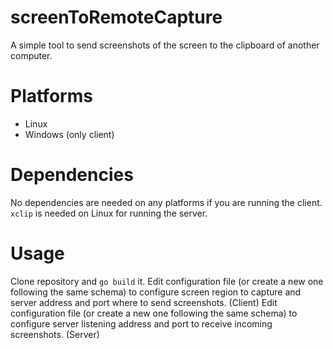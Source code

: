 # screenToRemoteCapture
A simple tool to send screenshots of the screen to the clipboard of another computer.

# Platforms
- Linux
- Windows (only client)

# Dependencies
No dependencies are needed on any platforms if you are running the client.
`xclip` is needed on Linux for running the server.

# Usage
Clone repository and `go build` it.
Edit configuration file (or create a new one following the same schema) to configure screen region to capture and server address and port where to send screenshots. (Client)
Edit configuration file (or create a new one following the same schema) to configure server listening address and port to receive incoming screenshots. (Server)
